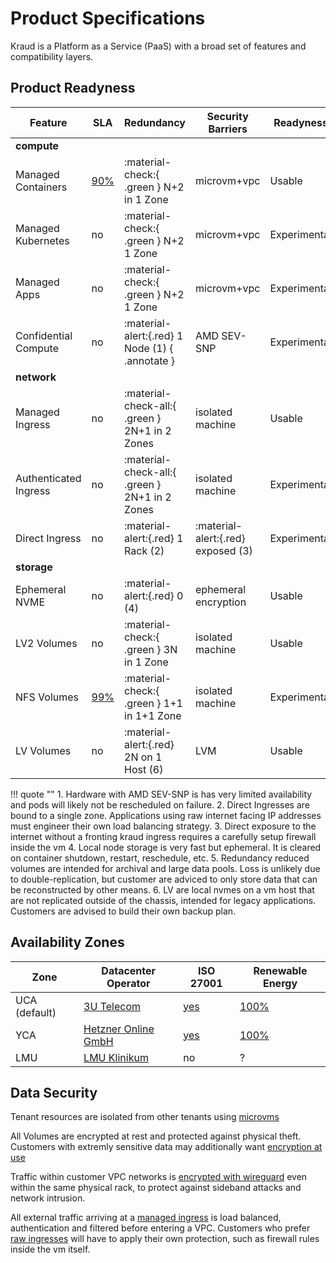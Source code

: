 

# Product Specifications


Kraud is a Platform as a Service (PaaS) with a broad set of features and compatibility layers.

## Product Readyness

| Feature                   | SLA | Redundancy  | Security Barriers  | Readyness  |
|---------------------------|-----|-------------|-----------|-----------------------|
| __compute__ ||||
| Managed Containers    | [90%](../sla) | :material-check:{ .green }  N+2 in 1 Zone      | microvm+vpc | Usable |
| Managed Kubernetes    | no  | :material-check:{ .green }  N+2 1 Zone      | microvm+vpc | Experimental          |
| Managed Apps          | no  | :material-check:{ .green }  N+2 1 Zone      | microvm+vpc| Experimental          |
| Confidential Compute  | no  | :material-alert:{.red} 1 Node (1) { .annotate } | AMD SEV-SNP | Experimental          |
| __network__ ||||
| Managed Ingress       | no  | :material-check-all:{ .green } 2N+1 in 2 Zones     | isolated machine | Usable |
| Authenticated Ingress | no  | :material-check-all:{ .green } 2N+1 in 2 Zones     | isolated machine | Experimental |
| Direct Ingress        | no  | :material-alert:{.red}  1 Rack (2) | :material-alert:{.red} exposed (3)  | Experimental          |
| __storage__ ||||
| Ephemeral NVME        | no  | :material-alert:{.red} 0 (4)             | ephemeral encryption | Usable |
| LV2 Volumes           | no  | :material-check:{ .green } 3N in 1 Zone  | isolated machine     | Usable |
| NFS Volumes           | [99%](../sla) | :material-check:{ .green } 1+1 in 1+1 Zone | isolated machine     | Experimental |
| LV Volumes            | no  | :material-alert:{.red}  2N on 1 Host (6) | LVM | Usable |

!!! quote ""
    1. Hardware with AMD SEV-SNP is has very limited availability and pods will likely not be rescheduled on failure.
    2. Direct Ingresses are bound to a single zone. Applications using raw internet facing IP addresses must engineer their own load balancing strategy.
    3. Direct exposure to the internet without a fronting kraud ingress requires a carefully setup firewall inside the vm
    4. Local node storage is very fast but ephemeral. It is cleared on container shutdown, restart, reschedule, etc.
    5. Redundancy reduced volumes are intended for archival and large data pools. Loss is unlikely due to double-replication, but customer are adviced to only store data that can be reconstructed by other means.
    6. LV are local nvmes on a vm host that are not replicated outside of the chassis, intended for legacy applications. Customers are advised to build their own backup plan.



## Availability Zones

| Zone           | Datacenter Operator                     | ISO  27001  | Renewable Energy  |
|----------------|-----------------------------------------| ----------- | ----------------- |
| UCA (default)  | [3U Telecom](https://www.3utelecom.de/) | [yes](ISO-27001-Zertifikat-BER.pdf) | [100%](Entwertungsnachweis3UTELECOMGmbHfuer2020.pdf) | 
| YCA            | [Hetzner Online GmbH](https://www.hetzner.com/unternehmen/rechenzentrum/) | [yes](https://www.hetzner.com/assets/downloads/FOX-Certificate.pdf) |[100%](https://www.hetzner.com/de/assets/Uploads/downloads/oekostrom-zertifikat-2022.pdf) |
| LMU            | [LMU Klinikum](https://www.lmu.de/en/) | no | ? |


## Data Security

Tenant resources are isolated from other tenants using [microvms](/technology/architecture/#microvms)

All Volumes are encrypted at rest and protected against physical theft. <br>
Customers with extremly sensitive data may additionally want [encryption at use](/technology/confidential/)

Traffic within customer VPC networks is [encrypted with wireguard](/technology/vpc/#encrypted-everything) even within the same physical rack, 
to protect against sideband attacks and network intrusion.

All external traffic arriving at a [managed ingress](/quickstart/ingress/) is load balanced, authentication and filtered before entering a VPC. Customers who prefer [raw ingresses](/quickstart/ingress/#raw-tcp-ingress) will have to apply their own protection,
such as firewall rules inside the vm itself.
